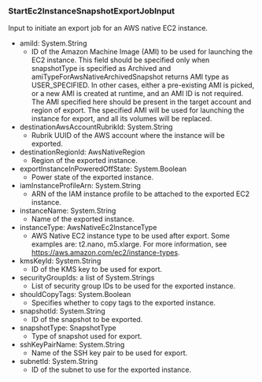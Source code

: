 ### StartEc2InstanceSnapshotExportJobInput
Input to initiate an export job for an AWS native EC2 instance.

- amiId: System.String
  - ID of the Amazon Machine Image (AMI) to be used for launching the EC2 instance. This field should be specified only when snapshotType is specified as Archived and amiTypeForAwsNativeArchivedSnapshot returns AMI type as USER_SPECIFIED. In other cases, either a pre-existing AMI is picked, or a new AMI is created at runtime, and an AMI ID is not required. The AMI specified here should be present in the target account and region of export. The specified AMI will be used for launching the instance for export, and all its volumes will be replaced.
- destinationAwsAccountRubrikId: System.String
  - Rubrik UUID of the AWS account where the instance will be exported.
- destinationRegionId: AwsNativeRegion
  - Region of the exported instance.
- exportInstanceInPoweredOffState: System.Boolean
  - Power state of the exported instance.
- iamInstanceProfileArn: System.String
  - ARN of the IAM instance profile to be attached to the exported EC2 instance.
- instanceName: System.String
  - Name of the exported instance.
- instanceType: AwsNativeEc2InstanceType
  - AWS Native EC2 instance type to be used after export. Some examples are: t2.nano, m5.xlarge. For more information, see https://aws.amazon.com/ec2/instance-types.
- kmsKeyId: System.String
  - ID of the KMS key to be used for export.
- securityGroupIds: a list of System.Strings
  - List of security group IDs to be used for the exported instance.
- shouldCopyTags: System.Boolean
  - Specifies whether to copy tags to the exported instance.
- snapshotId: System.String
  - ID of the snapshot to be exported.
- snapshotType: SnapshotType
  - Type of snapshot used for export.
- sshKeyPairName: System.String
  - Name of the SSH key pair to be used for export.
- subnetId: System.String
  - ID of the subnet to use for the exported instance.
